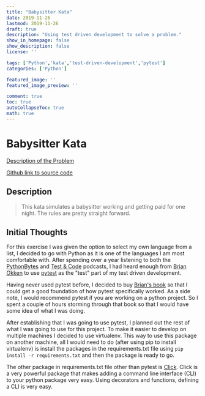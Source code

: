 ```yaml
---
title: "Babysitter Kata"
date: 2019-11-26
lastmod: 2019-11-26
draft: true
description: "Using test driven development to solve a problem."
show_in_homepage: false
show_description: false
license: ''

tags: ['Python','kata','test-driven-development','pytest']
categories: ['Python']

featured_image: ''
featured_image_preview: ''

comment: true
toc: true
autoCollapseToc: true
math: true
---
```


# Babysitter Kata

[Description of the Problem](https://github.com/PillarTechnology/kata-babysitter)

[Github link to source code](https://github.com/thejayhaykid/babysitter-kata)

## Description

> This kata simulates a babysitter working and getting paid for one night. The rules are pretty straight forward.

## Initial Thoughts

For this exercise I was given the option to select my own language from a list, I decided to go with Python as it is one of the languages I am most comfortable with. After spending over a year listening to both the [PythonBytes](https://pythonbytes.fm/) and [Test & Code](https://testandcode.com/) podcasts, I had heard enough from [Brian Okken](https://twitter.com/brianokken) to use [pytest](https://docs.pytest.org/en/latest/) as the "test" part of my test driven development.

Having never used pytest before, I decided to buy [Brian's book](https://pragprog.com/book/bopytest/python-testing-with-pytest) so that I could get a good foundation of how pytest specifically worked. As a side note, I would recommend pytest if you are working on a python project. So I spent a couple of hours storming through that book so that I would have some idea of what I was doing. 

After establishing that I was going to use pytest, I planned out the rest of what I was going to use for this project. To make it easier to develop on multiple machines I decided to use virtualenv. This way to use this package on another machine, all I would need to do (after using pip to install virtualenv) is install the packages in the requirements.txt file using `pip install -r requirements.txt` and then the package is ready to go.

The other package in requirements.txt file other than pytest is [Click](https://click.palletsprojects.com/en/7.x/). Click is a very powerful package that makes adding a command line interface (CLI) to your python package very easy. Using decorators and functions, defining a CLI is very easy.